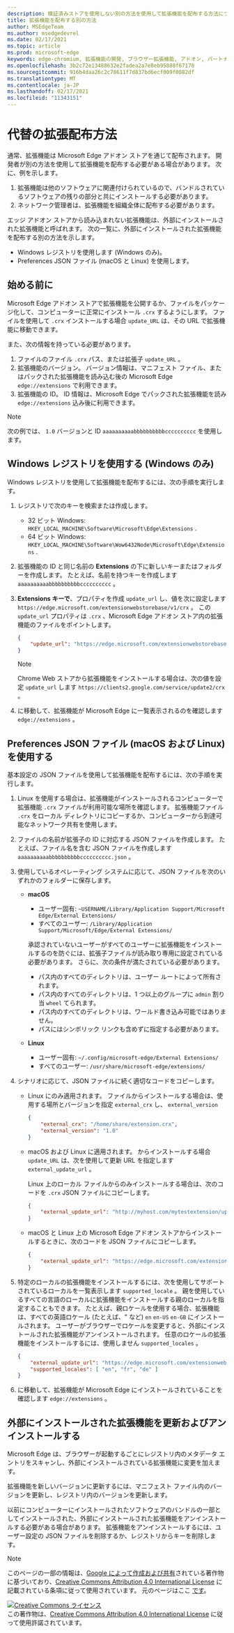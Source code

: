 ```yaml
---
description: 検証済みストアを使用しない別の方法を使用して拡張機能を配布する方法について説明します。
title: 拡張機能を配布する別の方法
author: MSEdgeTeam
ms.author: msedgedevrel
ms.date: 02/17/2021
ms.topic: article
ms.prod: microsoft-edge
keywords: edge-chromium, 拡張機能の開発, ブラウザー拡張機能, アドオン, パートナー センター, 開発者
ms.openlocfilehash: 3b2c72e13488632e2fadea2a7e8eb95888f67170
ms.sourcegitcommit: 916b4daa26c2c78611f7d837bd6ecf009f0082df
ms.translationtype: MT
ms.contentlocale: ja-JP
ms.lasthandoff: 02/17/2021
ms.locfileid: "11343151"
---
```

# 代替の拡張配布方法  

通常、拡張機能は Microsoft Edge アドオン ストアを通じて配布されます。 開発者が別の方法を使用して拡張機能を配布する必要がある場合があります。 次に、例を示します。

1.  拡張機能は他のソフトウェアに関連付けられているので、バンドルされているソフトウェアの残りの部分と共にインストールする必要があります。   
1.  ネットワーク管理者は、拡張機能を組織全体に配布する必要があります。   

エッジ アドオン ストアから読み込まれない拡張機能は、外部にインストールされた拡張機能と呼ばれます。 次の一覧に、外部にインストールされた拡張機能を配布する別の方法を示します。 

*   Windows レジストリを使用します (Windows のみ)。  
*   Preferences JSON ファイル (macOS と Linux) を使用します。  
    
## 始める前に  

Microsoft Edge アドオン ストアで拡張機能を公開するか、ファイルをパッケージ化して、コンピューターに正常にインストール `.crx` するようにします。  ファイルを使用して `.crx` インストールする場合 `update_URL` は、その URL で拡張機能に移動できます。  

また、次の情報を持っている必要があります。    

1.  ファイルのファイル `.crx` パス、または拡張子 `update_URL` 。
1.  拡張機能のバージョン。  バージョン情報は、マニフェスト ファイル、またはパックされた拡張機能を読み込む後の Microsoft Edge `edge://extensions` で利用できます。   
1.  拡張機能の ID。  ID 情報は、Microsoft Edge でパックされた拡張機能を読み `edge://extensions` 込み後に利用できます。  

> [!NOTE] 
> 次の例では、 `1.0` バージョンと ID `aaaaaaaaaabbbbbbbbbbcccccccccc` を使用します。  

## Windows レジストリを使用する (Windows のみ)  

Windows レジストリを使用して拡張機能を配布するには、次の手順を実行します。

1.  レジストリで次のキーを検索または作成します。  
    *   32 ビット Windows:  `HKEY_LOCAL_MACHINE\Software\Microsoft\Edge\Extensions` .  
    *   64 ビット Windows:  `HKEY_LOCAL_MACHINE\Software\Wow6432Node\Microsoft\Edge\Extensions` .  
1.  拡張機能の ID と同じ名前の **Extensions** の下に新しいキーまたはフォルダーを作成します。 たとえば、名前を持つキーを作成します `aaaaaaaaaabbbbbbbbbbcccccccccc` 。  
1.  **Extensions キーで**、プロパティを作成 `update_url` し、値を次に設定します `https://edge.microsoft.com/extensionwebstorebase/v1/crx` 。  この `update_url` プロパティは `.crx` 、Microsoft Edge アドオン ストア内の拡張機能のファイルをポイントします。  

    ```json
    {
        "update_url": "https://edge.microsoft.com/extensionwebstorebase/v1/crx"
    }
    ```  
    
    > [!NOTE]
    > Chrome Web ストアから拡張機能をインストールする場合は、次の値を設定 `update_url` します `https://clients2.google.com/service/update2/crx` 。  
  
1.  に移動して、拡張機能が Microsoft Edge に一覧表示されるのを確認します `edge://extensions` 。  

## Preferences JSON ファイル (macOS および Linux) を使用する  

基本設定の JSON ファイルを使用して拡張機能を配布するには、次の手順を実行します。

1.  Linux を使用する場合は、拡張機能がインストールされるコンピューターで拡張機能 `.crx` ファイルが利用可能な場所を確認します。 拡張機能ファイル `.crx` をローカル ディレクトリにコピーするか、コンピューターから到達可能なネットワーク共有を使用します。 
1.  ファイルの名前が拡張子の ID に対応する JSON ファイルを作成します。 たとえば、ファイル名を含む JSON ファイルを作成します `aaaaaaaaaabbbbbbbbbbcccccccccc.json` 。  
1.  使用しているオペレーティング システムに応じて、JSON ファイルを次のいずれかのフォルダーに保存します。   
    *   **macOS**  
        *   ユーザー固有: `~USERNAME/Library/Application Support/Microsoft Edge/External Extensions/`  
        *   すべてのユーザー: `/Library/Application Support/Microsoft/Edge/External Extensions/`  
        
        承認されていないユーザーがすべてのユーザーに拡張機能をインストールするのを防ぐには、拡張子ファイルが読み取り専用に設定されている必要があります。 さらに、次の条件が満たされている必要があります。
        
        *   パス内のすべてのディレクトリは、ユーザー ルートによって所有されます。  
        *   パス内のすべてのディレクトリは、1 つ以上のグループに `admin` 割り当 `wheel` てられます。  
        *   パス内のすべてのディレクトリは、ワールド書き込み可能ではありません。  
        *   パスにはシンボリック リンクも含めずに指定する必要があります。  
        
    *   **Linux**  
        *   ユーザー固有: `~/.config/microsoft-edge/External Extensions/`  
        *   すべてのユーザー: `/usr/share/microsoft-edge/extensions/`  
1.  シナリオに応じて、JSON ファイルに続く適切なコードをコピーします。 
    *   Linux にのみ適用されます。 ファイルからインストールする場合は、使用する場所とバージョンを指定 `external_crx` し、 `external_version`  
            
        ```json
        {
            "external_crx": "/home/share/extension.crx",
            "external_version": "1.0"
        }
        ```  

    *   macOS および Linux に適用されます。 からインストールする場合 `update_URL` は、次を使用して更新 URL を指定します `external_update_url` 。 
        
        Linux 上のローカル ファイルからのみインストールする場合は、次のコードを `.crx` JSON ファイルにコピーします。  
    
        ```json
        {
            "external_update_url": "http://myhost.com/mytestextension/updates.xml"
        }
        ```  
 
    *  macOS と Linux 上の Microsoft Edge アドオン ストアからインストールするときに、次のコードを JSON ファイルにコピーします。
    
        ```json
        {
            "external_update_url": "https://edge.microsoft.com/extensionwebstorebase/v1/crx"
        }
        ```  
    
1.  特定のローカルの拡張機能をインストールするには、次を使用してサポートされているローカルを一覧表示します `supported_locale` 。  親を使用しているすべての言語のローカルに拡張機能をインストールする親のローカルを指定することもできます。 たとえば、親ロケールを使用する場合、拡張機能は、すべての英語ロケール (たとえば、" など) `en` `en-US` `en-GB` にインストールされます。  ユーザーがブラウザーでロケールを変更すると、外部にインストールされた拡張機能がアンインストールされます。  任意のロケールの拡張機能をインストールするには、使用しません `supported_locales` 。  

    ```json
    {
        "external_update_url": "https://edge.microsoft.com/extensionwebstorebase/v1/crx",
        "supported_locales": [ "en", "fr", "de" ]
    }
    ```  

1.  に移動して、拡張機能が Microsoft Edge にインストールされていることを確認します `edge://extensions` 。  

## 外部にインストールされた拡張機能を更新およびアンインストールする

Microsoft Edge は、ブラウザーが起動するごとにレジストリ内のメタデータ エントリをスキャンし、外部にインストールされている拡張機能に変更を加えます。  

拡張機能を新しいバージョンに更新するには、マニフェスト ファイル内のバージョンを更新し、レジストリ内のバージョンを更新します。  

以前にコンピューターにインストールされたソフトウェアのバンドルの一部としてインストールされた、外部にインストールされた拡張機能をアンインストールする必要がある場合があります。  拡張機能をアンインストールするには、ユーザー設定の JSON ファイルを削除するか、レジストリからキーを削除します。   

<!-- links -->  

> [!NOTE]
> このページの一部の情報は、[Google によって作成および共有][GoogleSitePolicies]されている著作物に基づいており、[Creative Commons Attribution 4.0 International License][CCA4IL] に記載されている条項に従って使用されています。  元のページはここ [です](https://developer.chrome.com/apps/external_extensions)。  

[![Creative Commons ライセンス][CCby4Image]][CCA4IL]  
この著作物は、[Creative Commons Attribution 4.0 International License][CCA4IL] に従って使用許諾されています。  

[CCA4IL]: https://creativecommons.org/licenses/by/4.0  
[CCby4Image]: https://i.creativecommons.org/l/by/4.0/88x31.png  
[GoogleSitePolicies]: https://developers.google.com/terms/site-policies  
